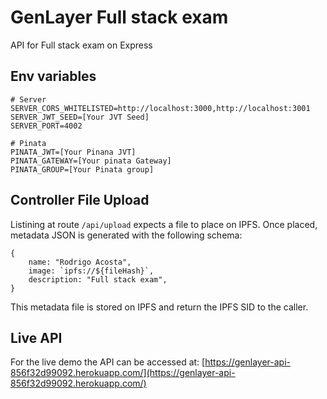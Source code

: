 # GenLayer Full stack exam
API for Full stack exam on Express

## Env variables
```
# Server
SERVER_CORS_WHITELISTED=http://localhost:3000,http://localhost:3001
SERVER_JWT_SEED=[Your JVT Seed]
SERVER_PORT=4002

# Pinata
PINATA_JWT=[Your Pinana JVT]
PINATA_GATEWAY=[Your pinata Gateway]
PINATA_GROUP=[Your Pinata group]
```

## Controller File Upload

Listining at route ```/api/upload``` expects a file to place on IPFS.
Once placed, metadata JSON is generated with the following schema:

```
{
    name: "Rodrigo Acosta",
    image: `ipfs://${fileHash}`,
    description: "Full stack exam",
}
```

This metadata file is stored on IPFS and return the IPFS SID to the caller.


## Live API
For the live demo the API can be accessed at:
[https://genlayer-api-856f32d99092.herokuapp.com/](https://genlayer-api-856f32d99092.herokuapp.com/)
